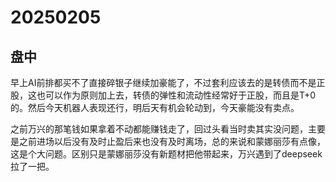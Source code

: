 # 20250205

## 盘中

早上AI前排都买不了直接碎银子继续加豪能了，不过套利应该去的是转债而不是正股，这也可以作为原则加上去，转债的弹性和流动性经常好于正股，而且是T+0的。然后今天机器人表现还行，明后天有机会轮动到，今天豪能没有卖点。

之前万兴的那笔钱如果拿着不动都能赚钱走了，回过头看当时卖其实没问题，主要是之前进场以后没有及时止盈后来也没有及时离场，总的来说和蒙娜丽莎有点像，这是个大问题。区别只是蒙娜丽莎没有新题材把他带起来，万兴遇到了deepseek拉了一把。
